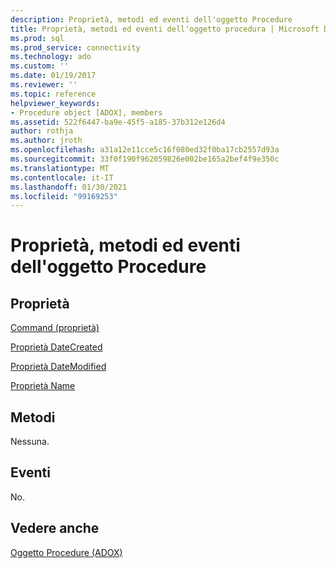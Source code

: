 ```yaml
---
description: Proprietà, metodi ed eventi dell'oggetto Procedure
title: Proprietà, metodi ed eventi dell'oggetto procedura | Microsoft Docs
ms.prod: sql
ms.prod_service: connectivity
ms.technology: ado
ms.custom: ''
ms.date: 01/19/2017
ms.reviewer: ''
ms.topic: reference
helpviewer_keywords:
- Procedure object [ADOX], members
ms.assetid: 522f6447-ba9e-45f5-a185-37b312e126d4
author: rothja
ms.author: jroth
ms.openlocfilehash: a31a12e11cce5c16f080ed32f0ba17cb2557d93a
ms.sourcegitcommit: 33f0f190f962059826e002be165a2bef4f9e350c
ms.translationtype: MT
ms.contentlocale: it-IT
ms.lasthandoff: 01/30/2021
ms.locfileid: "99169253"
---
```

# <a name="procedure-object-properties-methods-and-events"></a>Proprietà, metodi ed eventi dell'oggetto Procedure
## <a name="properties"></a>Proprietà  
 [Command (proprietà)](./command-property-adox.md)  
  
 [Proprietà DateCreated](./datecreated-property-adox.md)  
  
 [Proprietà DateModified](./datemodified-property-adox.md)  
  
 [Proprietà Name](./name-property-adox.md)  
  
## <a name="methods"></a>Metodi  
 Nessuna.  
  
## <a name="events"></a>Eventi  
 No.  
  
## <a name="see-also"></a>Vedere anche  
 [Oggetto Procedure (ADOX)](./procedure-object-adox.md)